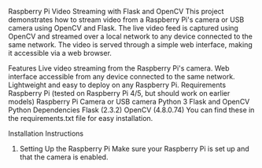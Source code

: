 Raspberry Pi Video Streaming with Flask and OpenCV
This project demonstrates how to stream video from a Raspberry Pi's camera or USB camera using OpenCV and Flask. The live video feed is captured using OpenCV and streamed over a local network to any device connected to the same network. The video is served through a simple web interface, making it accessible via a web browser.

Features
Live video streaming from the Raspberry Pi's camera.
Web interface accessible from any device connected to the same network.
Lightweight and easy to deploy on any Raspberry Pi.
Requirements
Raspberry Pi (tested on Raspberry Pi 4/5, but should work on earlier models)
Raspberry Pi Camera or USB camera
Python 3
Flask and OpenCV
Python Dependencies
Flask (2.3.2)
OpenCV (4.8.0.74)
You can find these in the requirements.txt file for easy installation.

Installation Instructions
1. Setting Up the Raspberry Pi
Make sure your Raspberry Pi is set up and that the camera is enabled.
